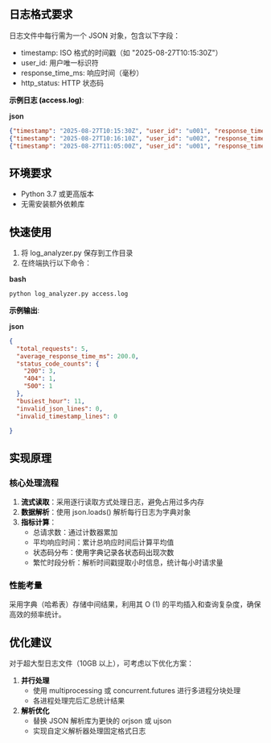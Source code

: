 ## <font style="color:rgb(0, 0, 0);">日志格式要求</font>
<font style="color:rgba(0, 0, 0, 0.85) !important;">日志文件中每行需为一个 JSON 对象，包含以下字段：</font>



+ <font style="color:rgba(0, 0, 0, 0.85) !important;">timestamp: ISO 格式的时间戳（如 "2025-08-27T10:15:30Z"）</font>
+ <font style="color:rgba(0, 0, 0, 0.85) !important;">user_id: 用户唯一标识符</font>
+ <font style="color:rgba(0, 0, 0, 0.85) !important;">response_time_ms: 响应时间（毫秒）</font>
+ <font style="color:rgba(0, 0, 0, 0.85) !important;">http_status: HTTP 状态码</font>



**<font style="color:rgb(0, 0, 0) !important;">示例日志 (access.log)</font>**<font style="color:rgba(0, 0, 0, 0.85) !important;">:</font>



**<font style="color:rgba(0, 0, 0, 0.85);">json</font>**

```json
{"timestamp": "2025-08-27T10:15:30Z", "user_id": "u001", "response_time_ms": 120, "http_status": 200}
{"timestamp": "2025-08-27T10:16:10Z", "user_id": "u002", "response_time_ms": 250, "http_status": 404}
{"timestamp": "2025-08-27T11:05:00Z", "user_id": "u001", "response_time_ms": 150, "http_status": 200}
```

## <font style="color:rgb(0, 0, 0);">环境要求</font>
+ <font style="color:rgba(0, 0, 0, 0.85) !important;">Python 3.7 或更高版本</font>
+ <font style="color:rgba(0, 0, 0, 0.85) !important;">无需安装额外依赖库</font>

## <font style="color:rgb(0, 0, 0);">快速使用</font>
1. <font style="color:rgba(0, 0, 0, 0.85) !important;">将 log_analyzer.py 保存到工作目录</font>
2. <font style="color:rgba(0, 0, 0, 0.85) !important;">在终端执行以下命令：</font>

**<font style="color:rgba(0, 0, 0, 0.85);">bash</font>**

```bash
python log_analyzer.py access.log
```

**<font style="color:rgb(0, 0, 0) !important;">示例输出</font>**<font style="color:rgba(0, 0, 0, 0.85) !important;">:</font>

**<font style="color:rgba(0, 0, 0, 0.85);">json</font>**

```json
{
  "total_requests": 5,
  "average_response_time_ms": 200.0,
  "status_code_counts": {
    "200": 3,
    "404": 1,
    "500": 1
  },
  "busiest_hour": 11, 
  "invalid_json_lines": 0,
  "invalid_timestamp_lines": 0

}
```

## <font style="color:rgb(0, 0, 0);">实现原理</font>
### <font style="color:rgb(0, 0, 0);">核心处理流程</font>
1. **<font style="color:rgb(0, 0, 0) !important;">流式读取</font>**<font style="color:rgba(0, 0, 0, 0.85) !important;">：采用逐行读取方式处理日志，避免占用过多内存</font>
2. **<font style="color:rgb(0, 0, 0) !important;">数据解析</font>**<font style="color:rgba(0, 0, 0, 0.85) !important;">：使用 json.loads() 解析每行日志为字典对象</font>
3. **<font style="color:rgb(0, 0, 0) !important;">指标计算</font>**<font style="color:rgba(0, 0, 0, 0.85) !important;">：</font>
    - <font style="color:rgba(0, 0, 0, 0.85) !important;">总请求数：通过计数器累加</font>
    - <font style="color:rgba(0, 0, 0, 0.85) !important;">平均响应时间：累计总响应时间后计算平均值</font>
    - 状态码分布：使用字典记录各状态码出现次数
    - <font style="color:rgba(0, 0, 0, 0.85) !important;">繁忙时段分析：解析时间戳提取小时信息，统计每小时请求量</font>

### <font style="color:rgb(0, 0, 0);">性能考量</font>
<font style="color:rgba(0, 0, 0, 0.85) !important;">采用字典（哈希表）存储中间结果，利用其 O (1) 的平均插入和查询复杂度，确保高效的频率统计。</font>

## <font style="color:rgb(0, 0, 0);">优化建议</font>
<font style="color:rgba(0, 0, 0, 0.85) !important;">对于超大型日志文件（10GB 以上），可考虑以下优化方案：</font>

1. **<font style="color:rgb(0, 0, 0) !important;">并行处理</font>**
    - <font style="color:rgba(0, 0, 0, 0.85) !important;">使用 multiprocessing 或 concurrent.futures 进行多进程分块处理</font>
    - <font style="color:rgba(0, 0, 0, 0.85) !important;">各进程处理完后汇总统计结果</font>
2. **<font style="color:rgb(0, 0, 0) !important;">解析优化</font>**
    - <font style="color:rgba(0, 0, 0, 0.85) !important;">替换 JSON 解析库为更快的 orjson 或 ujson</font>
    - <font style="color:rgba(0, 0, 0, 0.85) !important;">实现自定义解析器处理固定格式日志</font>

